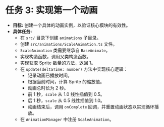 # 任务 3: 实现第一个动画

- **目标:** 创建一个具体的动画实例，以验证核心模块的有效性。
- **具体任务:**
  - 在 `src/` 目录下创建 `animations` 子目录。
  - 创建 `src/animations/ScaleAnimation.ts` 文件。
  - `ScaleAnimation` 类需要继承自 `BaseAnimate`。
  - 实现构造函数，调用父类构造函数。
  - 实现获取 Sprite 数量的方法，返回 1。
  - 在 `update(deltaTime: number)` 方法中实现核心逻辑：
    - 记录动画已播放时间。
    - 根据当前时间，计算 Sprite 的缩放值。
    - 动画总时长为 2 秒。
    - 前 1 秒，`scale` 从 1.0 线性插值到 0.5。
    - 后 1 秒，`scale` 从 0.5 线性插值到 1.0。
    - 动画结束后，调用 `onComplete` 回调，并重置动画状态以实现循环播放。
  - 在 `AnimationManager` 中注册 `ScaleAnimation`。
